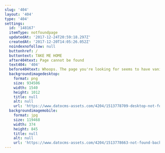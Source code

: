```yaml
---
slug: '404'
layout: '404'
type: '404'
settings:
  id: '148167'
  itemType: notfoundpage
  updatedAt: '2017-12-24T20:59:18.297Z'
  createdAt: '2017-12-20T14:05:26.052Z'
  noindexnofollow: null
  buttonhref: /
  buttontext: TAKE ME HOME
  after404text: Page cannot be found
  text404: '404'
  before404text: Whoops. The page you're looking for seems to have vanished into the stars...
  backgroundimagedesktop:
    format: png
    size: 934506
    width: 1540
    height: 1012
    title: null
    alt: null
    url: 'https://www.datocms-assets.com/4204/1513778709-desktop-not-found.png'
  backgroundimagemobile:
    format: jpg
    size: 119468
    width: 374
    height: 845
    title: null
    alt: null
    url: 'https://www.datocms-assets.com/4204/1513778663-not-found-background.jpg'
---
```


